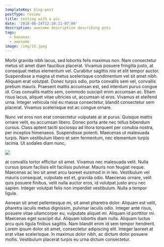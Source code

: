 ```yaml
---
templateKey: blog-post
postType: review
title: testing with a pic
date: '2018-08-24T12:10:11-07:00'
description: awesome description describing pots
tags:
  - bananas
  - awesome
image: /img/15.jpeg
---
```

Morbi gravida nibh lacus, sed lobortis felis maximus non. Nam consectetur metus sit amet diam faucibus placerat. Vivamus posuere fringilla justo, at consequat metus elementum vel. Curabitur sagittis nisi et elit tempor auctor. Suspendisse a magna ut metus scelerisque condimentum vel sit amet nibh. Aliquam erat volutpat. Donec turpis odio, porta convallis sem vel, convallis pretium mauris. Praesent mattis accumsan est, sed interdum purus congue id. Cras convallis mattis sem, commodo suscipit enim accumsan ac. Etiam risus lacus, aliquet vitae ultricies ut, accumsan id eros. Vivamus et eleifend urna. Integer vehicula nisl eu massa consectetur, blandit consectetur sem placerat. Vivamus scelerisque est ac congue ornare.



Nunc vel eros non erat consectetur vulputate at at purus. Quisque mattis ornare velit, eu accumsan libero. Donec porta ante nec tellus bibendum cursus. Class aptent taciti sociosqu ad litora torquent per conubia nostra, per inceptos himenaeos. Suspendisse potenti. Maecenas ut malesuada turpis. Nam vestibulum libero et sem fermentum, nec elementum turpis lacinia. Ut sodales diam nunc, 

![](/img/bananas.jpg)

at convallis tortor efficitur sit amet. Vivamus nec malesuada velit. Nulla cursus ipsum facilisis elit facilisis pulvinar. Mauris non feugiat neque. Maecenas ac leo sit amet arcu laoreet euismod in in leo. Vestibulum vel mauris consequat, vulputate est et, gravida odio. Maecenas ornare, velit quis posuere finibus, velit nulla auctor eros, id volutpat justo arcu nec sapien. Integer volutpat felis non imperdiet vestibulum. Nulla a tempor ligula.



Aenean sit amet pellentesque mi, sit amet pharetra dolor. Aliquam est velit, pharetra iaculis metus dignissim, pulvinar iaculis odio. Integer ante risus, posuere vitae ullamcorper eu, vulputate aliquet mi. Aliquam id porttitor mi. Maecenas eget suscipit dui. Aliquam lobortis diam nulla. Aliquam luctus arcu quis ligula finibus sagittis. Nam blandit enim id sem tempor hendrerit. Lorem ipsum dolor sit amet, consectetur adipiscing elit. Integer laoreet at erat vitae scelerisque. In maximus dolor nibh, ac dictum dolor posuere mollis. Vestibulum placerat turpis eu urna dictum consectetur.

